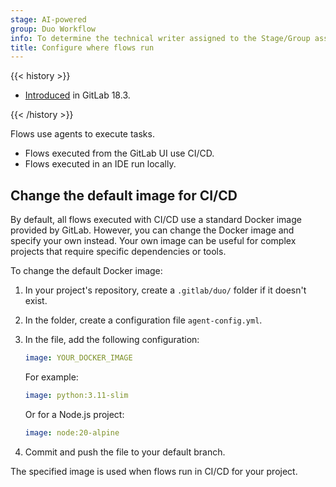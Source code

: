 ```yaml
---
stage: AI-powered
group: Duo Workflow
info: To determine the technical writer assigned to the Stage/Group associated with this page, see https://handbook.gitlab.com/handbook/product/ux/technical-writing/#assignments
title: Configure where flows run
---
```


{{< history >}}

- [Introduced](https://gitlab.com/gitlab-org/gitlab/-/issues/477166) in GitLab 18.3.

{{< /history >}}

Flows use agents to execute tasks.

- Flows executed from the GitLab UI use CI/CD.
- Flows executed in an IDE run locally.

## Change the default image for CI/CD

By default, all flows executed with CI/CD use a standard Docker image provided by GitLab.
However, you can change the Docker image and specify your own instead.
Your own image can be useful for complex projects that require specific dependencies or tools.

To change the default Docker image:

1. In your project's repository, create a `.gitlab/duo/` folder if it doesn't exist.
1. In the folder, create a configuration file `agent-config.yml`.
1. In the file, add the following configuration:

   ```yaml
   image: YOUR_DOCKER_IMAGE
   ```

   For example:

   ```yaml
   image: python:3.11-slim
   ```

   Or for a Node.js project:

   ```yaml
   image: node:20-alpine
   ```

1. Commit and push the file to your default branch.

The specified image is used when flows run in CI/CD for your project.
